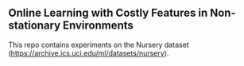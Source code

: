 ## Online Learning with Costly Features in Non-stationary Environments
This repo contains experiments on the Nursery dataset (https://archive.ics.uci.edu/ml/datasets/nursery).
